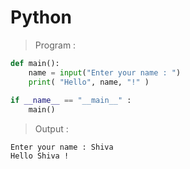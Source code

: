 # Python
> Program :
```python
def main():
    name = input("Enter your name : ")
    print( "Hello", name, "!" )
    
if __name__ == "__main__" :
    main()
```
> Output :

```
Enter your name : Shiva
Hello Shiva !
```
